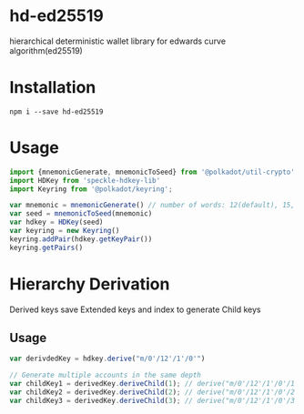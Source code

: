 # hd-ed25519

hierarchical deterministic wallet library for edwards curve algorithm(ed25519)

# Installation
`npm i --save hd-ed25519`

# Usage
```typescript
import {mnemonicGenerate, mnemonicToSeed} from '@polkadot/util-crypto'
import HDKey from 'speckle-hdkey-lib'
import Keyring from '@polkadot/keyring';

var mnemonic = mnemonicGenerate() // number of words: 12(default), 15, 18, 21, 24
var seed = mnemonicToSeed(mnemonic)
var hdkey = HDKey(seed)
var keyring = new Keyring()
keyring.addPair(hdkey.getKeyPair())
keyring.getPairs()
```

# Hierarchy Derivation

Derived keys save Extended keys and index to generate Child keys

## Usage
```typescript
var derivdedKey = hdkey.derive("m/0'/12'/1'/0'")

// Generate multiple accounts in the same depth
var childKey1 = derivedKey.deriveChild(1); // derive("m/0'/12'/1'/0'/1'")
var childKey2 = derivedKey.deriveChild(2); // derive("m/0'/12'/1'/0'/2'")
var childKey3 = derivedKey.deriveChild(3); // derive("m/0'/12'/1'/0'/3'")
```


